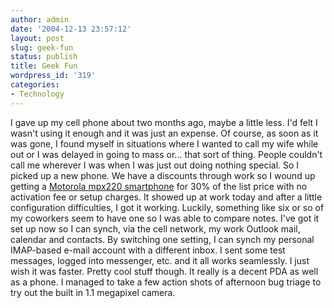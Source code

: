 ```yaml
---
author: admin
date: '2004-12-13 23:57:12'
layout: post
slug: geek-fun
status: publish
title: Geek Fun
wordpress_id: '319'
categories:
- Technology
---
```


I gave up my cell phone about two months ago, maybe a little less. I'd
felt I wasn't using it enough and it was just an expense. Of course, as
soon as it was gone, I found myself in situations where I wanted to call
my wife while out or I was delayed in going to mass or... that sort of
thing. People couldn't call me wherever I was when I was just out doing
nothing special. So I picked up a new phone. We have a discounts through
work so I wound up getting a [Motorola mpx220
smartphone](http://www.motorola.com/mdirect/hellomoto/experience/mpx220/flash/default.shtml)
for 30% of the list price with no activation fee or setup charges. It
showed up at work today and after a little configuration difficulties, I
got it working. Luckily, something like six or so of my coworkers seem
to have one so I was able to compare notes. I've got it set up now so I
can synch, via the cell network, my work Outlook mail, calendar and
contacts. By switching one setting, I can synch my personal IMAP-based
e-mail account with a different inbox. I sent some test messages, logged
into messenger, etc. and it all works seamlessly. I just wish it was
faster. Pretty cool stuff though. It really is a decent PDA as well as a
phone. I managed to take a few action shots of afternoon bug triage to
try out the built in 1.1 megapixel camera.
